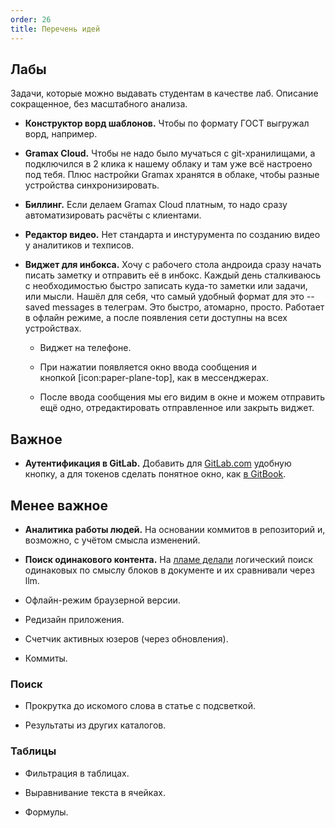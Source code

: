 ```yaml
---
order: 26
title: Перечень идей
---
```


## Лабы

Задачи, которые можно выдавать студентам в качестве лаб. Описание сокращенное, без масштабного анализа.

-  **Конструктор ворд шаблонов.** Чтобы по формату ГОСТ выгружал ворд, например.

-  **Gramax Cloud.** Чтобы не надо было мучаться с git-хранилищами, а подключился в 2 клика к нашему облаку и там уже всё настроено под тебя. Плюс настройки Gramax хранятся в облаке, чтобы разные устройства синхронизировать.

-  **Биллинг.** Если делаем Gramax Cloud платным, то надо сразу автоматизировать расчёты с клиентами.

-  **Редактор видео.** Нет стандарта и инстурумента по созданию видео у аналитиков и техписов.

-  **Виджет для инбокса.** Хочу с рабочего стола андроида сразу начать писать заметку и отправить её в инбокс. Каждый день сталкиваюсь с необходимостью быстро записать куда-то заметки или задачи, или мысли. Нашёл для себя, что самый удобный формат для это -- saved messages в телеграм. Это быстро, атомарно, просто. Работает в офлайн режиме, а после появления сети доступны на всех устройствах.

   -  Виджет на телефоне.

   -  При нажатии появляется окно ввода сообщения и кнопкой [icon:paper-plane-top], как в мессенджерах.

   -  После ввода сообщения мы его видим в окне и можем отправить ещё одно, отредактировать отправленное или закрыть виджет.

## Важное

-  **Аутентификация в GitLab.** Добавить для [GitLab.com](http://GitLab.com) удобную кнопку, а для токенов сделать понятное окно, как [в GitBook](https://docs.gitbook.com/integrations/git-sync/enabling-gitlab-sync).

## Менее важное

-  **Аналитика работы людей.** На основании коммитов в репозиторий и, возможно, с учётом смысла изменений.

-  **Поиск одинакового контента.** На [лламе делали](https://www.youtube.com/watch?v=UmvqMscxwoc) логический поиск одинаковых по смыслу блоков в документе и их сравнивали через llm.

-  Офлайн-режим браузерной версии.

-  Редизайн приложения.

-  Счетчик активных юзеров (через обновления).

-  Коммиты.

### Поиск

-  Прокрутка до искомого слова в статье с подсветкой.

-  Результаты из других каталогов.

### Таблицы

-  Фильтрация в таблицах.

-  Выравнивание текста в ячейках.

-  Формулы.